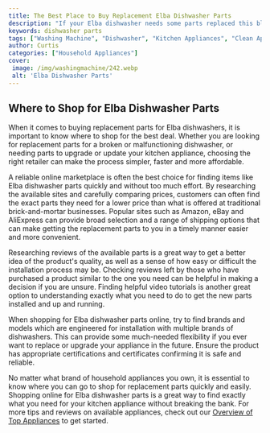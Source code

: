 ```yaml
---
title: The Best Place to Buy Replacement Elba Dishwasher Parts
description: "If your Elba dishwasher needs some parts replaced this blog post will help you find the best place to buy them Read on to discover the best resources and tips on where to purchase genuine replacement parts for your Elba dishwasher"
keywords: dishwasher parts
tags: ["Washing Machine", "Dishwasher", "Kitchen Appliances", "Clean Appliance", "Appliance Parts"]
author: Curtis
categories: ["Household Appliances"]
cover: 
 image: /img/washingmachine/242.webp
 alt: 'Elba Dishwasher Parts'
---
```

## Where to Shop for Elba Dishwasher Parts 

When it comes to buying replacement parts for Elba dishwashers, it is important to know where to shop for the best deal. Whether you are looking for replacement parts for a broken or malfunctioning dishwasher, or needing parts to upgrade or update your kitchen appliance, choosing the right retailer can make the process simpler, faster and more affordable. 

A reliable online marketplace is often the best choice for finding items like Elba dishwasher parts quickly and without too much effort. By researching the available sites and carefully comparing prices, customers can often find the exact parts they need for a lower price than what is offered at traditional brick-and-mortar businesses. Popular sites such as Amazon, eBay and AliExpress can provide broad selection and a range of shipping options that can make getting the replacement parts to you in a timely manner easier and more convenient. 

Researching reviews of the available parts is a great way to get a better idea of the product's quality, as well as a sense of how easy or difficult the installation process may be. Checking reviews left by those who have purchased a product similar to the one you need can be helpful in making a decision if you are unsure. Finding helpful video tutorials is another great option to understanding exactly what you need to do to get the new parts installed and up and running. 

When shopping for Elba dishwasher parts online, try to find brands and models which are engineered for installation with multiple brands of dishwashers. This can provide some much-needed flexibility if you ever want to replace or upgrade your appliance in the future. Ensure the product has appropriate certifications and certificates confirming it is safe and reliable. 

No matter what brand of household appliances you own, it is essential to know where you can go to shop for replacement parts quickly and easily. Shopping online for Elba dishwasher parts is a great way to find exactly what you need for your kitchen appliance without breaking the bank. For more tips and reviews on available appliances, check out our [Overview of Top Appliances](./pages/appliance-overview) to get started.
